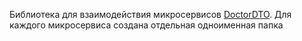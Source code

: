 Библиотека для взаимодействия микросервисов [DoctorDTO](https://github.com/OtusDoctorDTO).
Для каждого микросервиса создана отдельная одноименная папка
